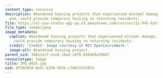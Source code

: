 ```yaml
---
content_type: resource
description: Abandoned housing projects that experienced minimal damage, like this
  one, could provide temporary housing to returning residents.
file: https://ol-ocw-studio-app-qa.s3.amazonaws.com/courses/11-945-katrina-practicum-spring-2006/875858508e5c62595b7bc7d03155587e_IMG_0035.jpg
file_type: image/jpeg
image_metadata:
  caption: Abandoned housing projects that experienced minimal damage, like this one,
    could provide temporary housing to returning residents.
  credit: 'Credit: Image courtesy of MIT OpenCourseWare.'
  image-alt: Abandoned housing project.
parent_uid: 34813acf-eceb-18ad-c8f6-8484d9a7d88f
resourcetype: Image
title: IMG_0035.jpg
uid: 87585850-8e5c-6259-5b7b-c7d03155587e
---
```


